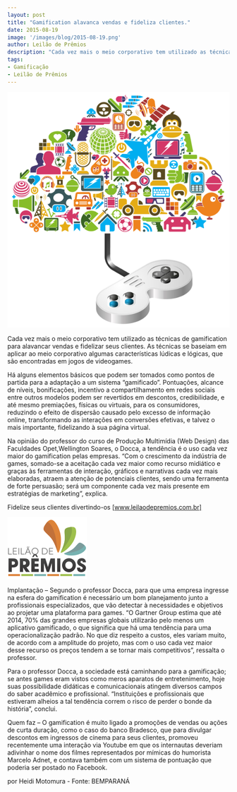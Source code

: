 ```yaml
---
layout: post
title: "Gamification alavanca vendas e fideliza clientes."
date: 2015-08-19
image: '/images/blog/2015-08-19.png'
author: Leilão de Prêmios
description: "Cada vez mais o meio corporativo tem utilizado as técnicas de gamification para alavancar vendas e fidelizar seus clientes. As técnicas se baseiam em aplicar ao meio corporativo algumas características lúdicas e lógicas, que são encontradas em jogos de videogames"
tags:
- Gamificação
- Leilão de Prêmios
---
```


![Alt text](/images/blog/2015-08-19.png "Gamification alavanca vendas e fideliza clientes")

Cada vez mais o meio corporativo tem utilizado as técnicas de gamification para alavancar vendas e fidelizar seus clientes. As técnicas se baseiam em aplicar ao meio corporativo algumas características lúdicas e lógicas, que são encontradas em jogos de videogames.

Há alguns elementos básicos que podem ser tomados como pontos de partida para a adaptação a um sistema “gamificado”. Pontuações, alcance de níveis, bonificações, incentivo a compartilhamento em redes sociais entre outros modelos podem ser revertidos em descontos, credibilidade, e até mesmo premiações, físicas ou virtuais, para os consumidores, reduzindo o efeito de dispersão causado pelo excesso de informação online, transformando as interações em conversões efetivas, e talvez o mais importante, fidelizando à sua página virtual.

Na opinião do professor do curso de Produção Multimídia (Web Design) das Faculdades Opet,Wellington Soares, o Docca, a tendência é o uso cada vez maior do gamification pelas empresas. “Com o crescimento da indústria de games, somado-se a aceitação cada vez maior como recurso midiático e graças às ferramentas de interação, gráficos e narrativas cada vez mais elaboradas, atraem a atenção de potenciais clientes, sendo uma ferramenta de forte persuasão; será um componente cada vez mais presente em estratégias de marketing”, explica.


Fidelize seus clientes divertindo-os [www.leilaodepremios.com.br] 

![Alt text](/images/logo.png "Leilão de Prêmios")

Implantação – Segundo o professor Docca, para que uma empresa ingresse na esfera do gamification é necessário um bom planejamento junto a profissionais especializados, que vão detectar à necessidades e objetivos ao projetar uma plataforma para games. “O Gartner Group estima que até 2014, 70% das grandes empresas globais utilizarão pelo menos um aplicativo gamificado, o que significa que há uma tendência para uma operacionalização padrão. No que diz respeito a custos, eles variam muito, de acordo com a amplitude do projeto, mas com o uso cada vez maior desse recurso os preços tendem a se tornar mais competitivos”, ressalta o professor.

Para o professor Docca, a sociedade está caminhando para a gamificação; se antes games eram vistos como meros aparatos de entretenimento, hoje suas possibilidade didáticas e comunicacionais atingem diversos campos do saber acadêmico e profissional. “Instituições e profissionais que estiveram alheios a tal tendência correm o risco de perder o bonde da história”, conclui.

Quem faz – O gamification é muito ligado a promoções de vendas ou ações de curta duração, como o caso do banco Bradesco, que para divulgar descontos em ingressos de cinema para seus clientes, promoveu recentemente uma interação via Youtube em que os internautas deveriam adivinhar o nome dos filmes representados por mímicas do humorista Marcelo Adnet, e contava também com um sistema de pontuação que poderia ser postado no Facebook.

por Heidi Motomura - Fonte: BEMPARANÁ